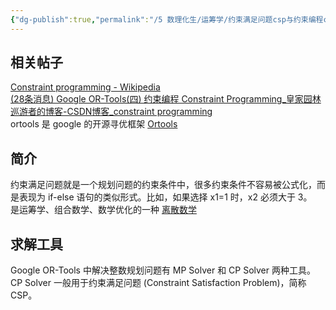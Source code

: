 ```yaml
---
{"dg-publish":true,"permalink":"/5 数理化生/运筹学/约束满足问题csp与约束编程cp/","title":"约束满足问题csp与约束编程cp"}
---
```



## 相关帖子
[Constraint programming - Wikipedia](https://en.wikipedia.org/wiki/Constraint_programming)  
[(28条消息) Google OR-Tools(四) 约束编程 Constraint Programming_皇家园林巡游者的博客-CSDN博客_constraint programming](https://blog.csdn.net/wangzhenyang2/article/details/104377308)  
ortools 是 google 的开源寻优框架 [Ortools](规划工具/Ortools.md)
## 简介
约束满足问题就是一个规划问题的约束条件中，很多约束条件不容易被公式化，而是表现为 if-else 语句的类似形式。比如，如果选择 x1=1 时，x2 必须大于 3。  
是运筹学、组合数学、数学优化的一种 [离散数学](../离散数学/离散数学.md)
## 求解工具
Google OR-Tools 中解决整数规划问题有 MP Solver 和 CP Solver 两种工具。CP Solver 一般用于约束满足问题 (Constraint Satisfaction Problem)，简称 CSP。